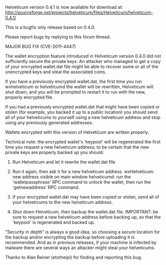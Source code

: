 Helveticum version 0.4.1 is now available for download at:
http://sourceforge.net/projects/helveticum/files/Helveticum/helveticum-0.4.1/

This is a bugfix only release based on 0.4.0.

Please report bugs by replying to this forum thread.

MAJOR BUG FIX  (CVE-2011-4447)

The wallet encryption feature introduced in Helveticum version 0.4.0 did not sufficiently secure the private keys. An attacker who
managed to get a copy of your encrypted wallet.dat file might be able to recover some or all of the unencrypted keys and steal the
associated coins.

If you have a previously encrypted wallet.dat, the first time you run wxhelveticum or helveticumd the wallet will be rewritten, Helveticum will
shut down, and you will be prompted to restart it to run with the new, properly encrypted file.

If you had a previously encrypted wallet.dat that might have been copied or stolen (for example, you backed it up to a public
location) you should send all of your helveticums to yourself using a new helveticum address and stop using any previously generated addresses.

Wallets encrypted with this version of Helveticum are written properly.

Technical note: the encrypted wallet's 'keypool' will be regenerated the first time you request a new helveticum address; to be certain that the
new private keys are properly backed up you should:

1. Run Helveticum and let it rewrite the wallet.dat file

2. Run it again, then ask it for a new helveticum address.
wxHelveticum: new address visible on main window
helveticumd: run the 'walletpassphrase' RPC command to unlock the wallet,  then run the 'getnewaddress' RPC command.

3. If your encrypted wallet.dat may have been copied or stolen, send all of your helveticums to the new helveticum address.

4. Shut down Helveticum, then backup the wallet.dat file.
IMPORTANT: be sure to request a new helveticum address before backing up, so that the 'keypool' is regenerated and backed up.

"Security in depth" is always a good idea, so choosing a secure location for the backup and/or encrypting the backup before uploading it is recommended. And as in previous releases, if your machine is infected by malware there are several ways an attacker might steal your helveticums.

Thanks to Alan Reiner (etotheipi) for finding and reporting this bug.
